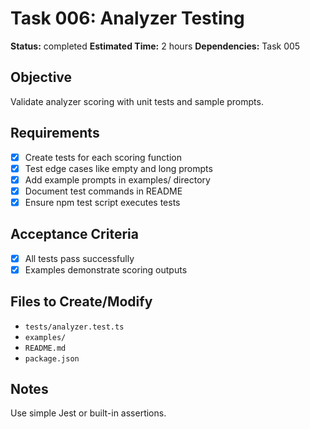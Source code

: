 # Task 006: Analyzer Testing

**Status:** completed
**Estimated Time:** 2 hours
**Dependencies:** Task 005

## Objective
Validate analyzer scoring with unit tests and sample prompts.

## Requirements
- [x] Create tests for each scoring function
- [x] Test edge cases like empty and long prompts
- [x] Add example prompts in examples/ directory
- [x] Document test commands in README
- [x] Ensure npm test script executes tests

## Acceptance Criteria
- [x] All tests pass successfully
- [x] Examples demonstrate scoring outputs

## Files to Create/Modify
- `tests/analyzer.test.ts`
- `examples/`
- `README.md`
- `package.json`

## Notes
Use simple Jest or built-in assertions.
